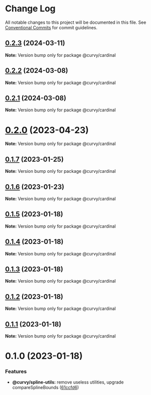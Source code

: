 # Change Log

All notable changes to this project will be documented in this file.
See [Conventional Commits](https://conventionalcommits.org) for commit guidelines.

## [0.2.3](https://github.com/tkofh/curvy/compare/@curvy/cardinal@0.2.2...@curvy/cardinal@0.2.3) (2024-03-11)

**Note:** Version bump only for package @curvy/cardinal





## [0.2.2](https://github.com/tkofh/curvy/compare/@curvy/cardinal@0.2.1...@curvy/cardinal@0.2.2) (2024-03-08)

**Note:** Version bump only for package @curvy/cardinal





## [0.2.1](https://github.com/tkofh/curvy/compare/@curvy/cardinal@0.2.0...@curvy/cardinal@0.2.1) (2024-03-08)

**Note:** Version bump only for package @curvy/cardinal





# [0.2.0](https://github.com/tkofh/curvy/compare/@curvy/cardinal@0.1.7...@curvy/cardinal@0.2.0) (2023-04-23)

**Note:** Version bump only for package @curvy/cardinal

## [0.1.7](https://github.com/tkofh/curvy/compare/@curvy/cardinal@0.1.6...@curvy/cardinal@0.1.7) (2023-01-25)

**Note:** Version bump only for package @curvy/cardinal

## [0.1.6](https://github.com/tkofh/curvy/compare/@curvy/cardinal@0.1.5...@curvy/cardinal@0.1.6) (2023-01-23)

**Note:** Version bump only for package @curvy/cardinal

## [0.1.5](https://github.com/tkofh/curvy/compare/@curvy/cardinal@0.1.4...@curvy/cardinal@0.1.5) (2023-01-18)

**Note:** Version bump only for package @curvy/cardinal

## [0.1.4](https://github.com/tkofh/curvy/compare/@curvy/cardinal@0.1.3...@curvy/cardinal@0.1.4) (2023-01-18)

**Note:** Version bump only for package @curvy/cardinal

## [0.1.3](https://github.com/tkofh/curvy/compare/@curvy/cardinal@0.1.2...@curvy/cardinal@0.1.3) (2023-01-18)

**Note:** Version bump only for package @curvy/cardinal

## [0.1.2](https://github.com/tkofh/curvy/compare/@curvy/cardinal@0.1.1...@curvy/cardinal@0.1.2) (2023-01-18)

**Note:** Version bump only for package @curvy/cardinal

## [0.1.1](https://github.com/tkofh/curvy/compare/@curvy/cardinal@0.1.0...@curvy/cardinal@0.1.1) (2023-01-18)

**Note:** Version bump only for package @curvy/cardinal

# 0.1.0 (2023-01-18)

### Features

- **@curvy/spline-utils:** remove useless utilities, upgrade compareSplineBounds ([61ccfd6](https://github.com/tkofh/curvy/commit/61ccfd6f143ca3de1f6aa4c09c15256427dab257))
